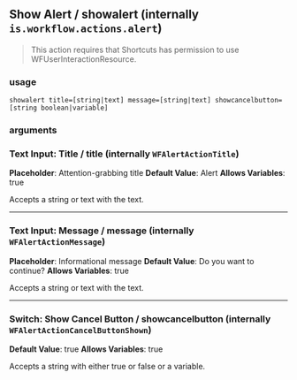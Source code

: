 
## Show Alert / showalert (internally `is.workflow.actions.alert`)


> This action requires that Shortcuts has permission to use WFUserInteractionResource.

### usage
`showalert title=[string|text] message=[string|text] showcancelbutton=[string boolean|variable]`

### arguments
### Text Input: Title / title (internally `WFAlertActionTitle`)
**Placeholder**: Attention-grabbing title
**Default Value**: Alert
**Allows Variables**: true


Accepts a string 
or text
with the text.

---

### Text Input: Message / message (internally `WFAlertActionMessage`)
**Placeholder**: Informational message
**Default Value**: Do you want to continue?
**Allows Variables**: true


Accepts a string 
or text
with the text.

---

### Switch: Show Cancel Button / showcancelbutton (internally `WFAlertActionCancelButtonShown`)
**Default Value**: true
**Allows Variables**: true


Accepts a string with either true or false
or a variable.
